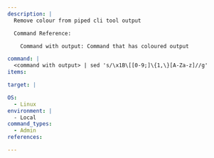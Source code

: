 ```yaml
---
description: |
  Remove colour from piped cli tool output

  Command Reference:

  	Command with output: Command that has coloured output

command: |
  <command with output> | sed 's/\x1B\[[0-9;]\{1,\}[A-Za-z]//g'
items:

target: |

OS:
  - Linux
environment: |
  - Local
command_types:
  - Admin
references:

---
```

